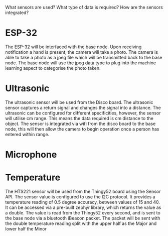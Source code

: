 What sensors are used? What type of data is required? How are
the sensors integrated?

# ESP-32
The ESP-32 will be interfaced with the base node.
Upon receiving notification a hand is present, the camera will take a photo.
The camera is able to take a photo as a jpeg file which will be transmitted back to the base node.
The base node will use the jpeg data type to plug into the machine learning aspect to categorise the photo taken.

# Ultrasonic
The ultrasonic sensor will be used from the Disco board.
The ultrasonic sensor captures a return signal and changes the signal into a distance.
The ultrasonic can be configured for different specificities, however, the sensor will utilise cm range.
This means the data required is cm distance to the object.
The sensor is integrated via wifi from the disco board to the base node, this will then allow the camera to begin operation once a person has entered within range.

# Microphone

# Temperature
The HTS221 sensor will be used from the Thingy52 board using the Sensor API.
The sensor value is configured to use the I2C protocol.
It provides a temperature reading of 0.5 degree accuracy, between values of 15 and 40.
It can be accessed via a pre-built zephyr library, which returns the value as a double.
The value is read from the Thingy52 every second, and is sent to the base node via a bluetooth iBeacon packet.
The packet will be sent with the double temperature reading split with the upper half as the Major and lower half the Minor